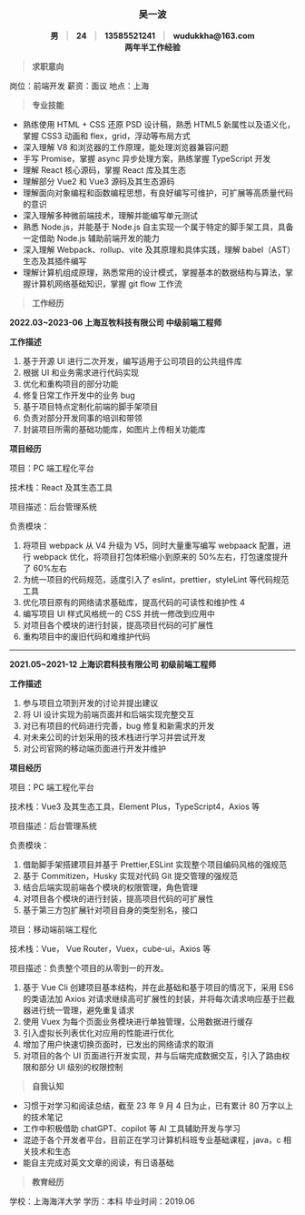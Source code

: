 <div style="text-align:center;font-weight:700">
    <h3>吴一波</h2>
    <div>
        男 <span style="padding:0px 10px;font-weight:700;color:#cbc9cc"> | </span> 24 <span style="padding:0px 10px;font-weight:700;color:#cbc9cc"> | </span> 13585521241 <span style="padding:0px 10px;font-weight:700;color:#cbc9cc"> | </span> wudukkha@163.com 
    </div>
    <div>
    两年半工作经验
    </div>
</div>

> **求职意向**

岗位：前端开发 薪资：面议 地点：上海

> **专业技能**

- 熟练使用 HTML + CSS 还原 PSD 设计稿，熟悉 HTML5 新属性以及语义化，掌握 CSS3 动画和 flex，grid，浮动等布局方式
- 深入理解 V8 和浏览器的工作原理，能处理浏览器兼容问题
- 手写 Promise，掌握 async 异步处理方案，熟练掌握 TypeScript 开发
- 理解 React 核心源码，掌握 React 库及其生态
- 理解部分 Vue2 和 Vue3 源码及其生态源码
- 理解面向对象编程和函数编程思想，有良好编写可维护，可扩展等高质量代码的意识
- 深入理解多种微前端技术，理解并能编写单元测试
- 熟悉 Node.js，并能基于 Node.js 自主实现一个属于特定的脚手架工具，具备一定借助 Node.js 辅助前端开发的能力
- 深入理解 Webpack、rollup、vite 及其原理和具体实践，理解 babel（AST）生态及其插件编写
- 理解计算机组成原理，熟悉常用的设计模式，掌握基本的数据结构与算法，掌握计算机网络基础知识，掌握 git flow 工作流

> **工作经历**

**2022.03~2023-06 上海互牧科技有限公司 中级前端工程师**

**工作描述**

1. 基于开源 UI 进行二次开发，编写适用于公司项目的公共组件库
2. 根据 UI 和业务需求进行代码实现
3. 优化和重构项目的部分功能
4. 修复日常工作开发中的业务 bug
5. 基于项目特点定制化前端的脚手架项目
6. 负责对部分开发同事的培训和带领
7. 封装项目所需的基础功能库，如图片上传相关功能库

**项目经历**

项目：PC 端工程化平台

技术栈：React 及其生态工具

项目描述：后台管理系统

负责模块：

1. 将项目 webpack 从 V4 升级为 V5，同时大量重写编写 webpaack 配置，进行 webpack 优化，将项目打包体积缩小到原来的 50%左右，打包速度提升了 60%左右
1. 为统一项目的代码规范，适度引入了 eslint，prettier，styleLint 等代码规范工具
1. 优化项目原有的网络请求基础库，提高代码的可读性和维护性 4
1. 编写项目 UI 样式风格统一的 CSS 并统一修改到应用中
1. 对项目各个模块的进行封装，提高项目代码的可扩展性
1. 重构项目中的废旧代码和难维护代码

---

**2021.05~2021-12 上海识君科技有限公司 初级前端工程师**

**工作描述**

1. 参与项目立项到开发的讨论并提出建议
2. 将 UI 设计实现为前端页面并和后端实现完整交互
3. 对已有项目的代码进行完善，bug 修复和新需求的开发
4. 对未来公司的计划采用的技术栈进行学习并尝试开发
5. 对公司官网的移动端页面进行开发并维护

**项目经历**

项目：PC 端工程化平台

技术栈：Vue3 及其生态工具，Element Plus，TypeScript4，Axios 等

项目描述：后台管理系统

负责模块：

1. 借助脚手架搭建项目并基于 Prettier,ESLint 实现整个项目编码风格的强规范
2. 基于 Commitizen，Husky 实现对代码 Git 提交管理的强规范
3. 结合后端实现前端各个模块的权限管理，角色管理
4. 对项目各个模块的进行封装，提高项目代码的可扩展性
5. 基于第三方包扩展针对项目自身的类型别名，接口

项目：移动端前端工程化

技术栈：Vue， Vue Router，Vuex，cube-ui，Axios 等

项目描述：负责整个项目的从零到一的开发。

1. 基于 Vue Cli 创建项目基本结构，并在此基础和基于项目的情况下，采用 ES6 的类语法加 Axios 对请求继续高可扩展性的封装，并将每次请求响应基于拦截器进行统一管理，避免重复请求
2. 使用 Vuex 为每个页面业务模块进行单独管理，公用数据进行缓存
3. 引入虚拟长列表优化对应用的性能进行优化
4. 增加了用户快速切换页面时，已发出的网络请求的取消
5. 对项目的各个 UI 页面进行开发实现，并与后端完成数据交互，引入了路由权限和部分 UI 级别的权限控制

> **自我认知**

- 习惯于对学习和阅读总结，截至 23 年 9 月 4 日为止，已有累计 80 万字以上的技术笔记
- 工作中积极借助 chatGPT、copilot 等 AI 工具辅助开发与学习
- 混迹于各个开发者平台，目前正在学习计算机科班专业基础课程，java，c 相关技术和生态
- 能自主完成对英文文章的阅读，有日语基础

> **教育经历**

学校：上海海洋大学 学历：本科 毕业时间：2019.06
